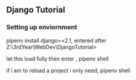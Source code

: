 ## Django Tutorial

### Setting up enviornment


pipenv install django==2.1, entered after Z:\3rdYear\WebDev\DjangoTutorial>

let this load fully then enter , pipenv shell

if i am to reload a project i only need, pipenv shell

